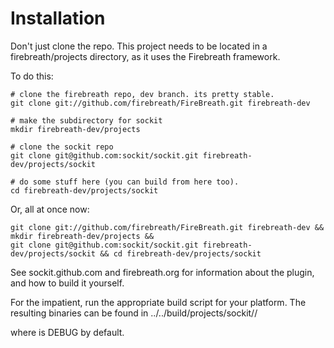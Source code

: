 Installation
=====================

Don't just clone the repo. This project needs to be located in
a firebreath/projects directory, as it uses the Firebreath framework.

To do this:

    # clone the firebreath repo, dev branch. its pretty stable.
    git clone git://github.com/firebreath/FireBreath.git firebreath-dev

    # make the subdirectory for sockit
    mkdir firebreath-dev/projects

    # clone the sockit repo
    git clone git@github.com:sockit/sockit.git firebreath-dev/projects/sockit

    # do some stuff here (you can build from here too).
    cd firebreath-dev/projects/sockit

Or, all at once now:

    git clone git://github.com/firebreath/FireBreath.git firebreath-dev && mkdir firebreath-dev/projects && 
    git clone git@github.com:sockit/sockit.git firebreath-dev/projects/sockit && cd firebreath-dev/projects/sockit


See sockit.github.com and firebreath.org for information about the plugin, and how to build it yourself.

For the impatient, run the appropriate build script for your platform. The resulting
binaries can be found in ../../build/projects/sockit/<buildtype>/

where <buildtype> is DEBUG by default.
